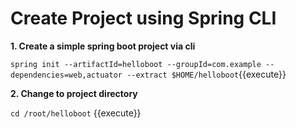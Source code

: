
# Create Project using Spring CLI

**1. Create a simple spring boot project via cli**

``spring init --artifactId=helloboot --groupId=com.example --dependencies=web,actuator --extract $HOME/helloboot``{{execute}}

**2. Change to project directory**

``cd /root/helloboot`` {{execute}}